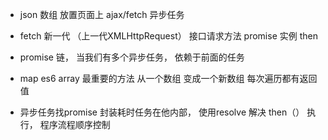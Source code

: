 - json 数组 放置页面上
    ajax/fetch 异步任务

- fetch 新一代 （上一代XMLHttpRequest） 接口请求方法
    promise 实例   then

- promise 链， 当我们有多个异步任务， 依赖于前面的任务
- map 
    es6 array 最重要的方法
    从一个数组  变成一个新数组 每次遍历都有返回值

 - 异步任务找promise 封装耗时任务在他内部， 使用resolve 解决
    then（） 执行，  程序流程顺序控制